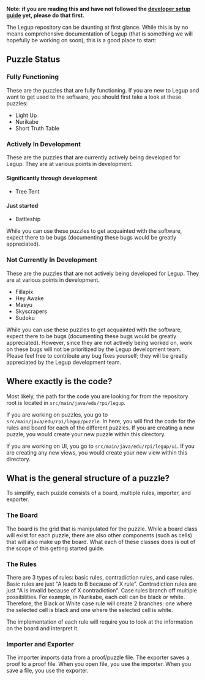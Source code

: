 **Note: if you are reading this and have not followed the [developer setup guide](https://github.com/Bram-Hub/Legup/wiki/Programming-Setup-Guide) yet, please do that first.**

The Legup repository can be daunting at first glance. While this is by no means comprehensive documentation of Legup (that is something we will hopefully be working on soon), this is a good place to start:

## Puzzle Status
### Fully Functioning
These are the puzzles that are fully functioning. If you are new to Legup and want to get used to the software, you should first take a look at these puzzles:
* Light Up
* Nurikabe
* Short Truth Table

### Actively In Development
These are the puzzles that are currently actively being developed for Legup. They are at various points in development. 
#### Significantly through development
* Tree Tent
#### Just started
* Battleship

While you can use these puzzles to get acquainted with the software, expect there to be bugs (documenting these bugs would be greatly appreciated).

### Not Currently In Development
These are the puzzles that are not actively being developed for Legup. They are at various points in development. 
* Fillapix
* Hey Awake
* Masyu
* Skyscrapers
* Sudoku

While you can use these puzzles to get acquainted with the software, expect there to be bugs (documenting these bugs would be greatly appreciated). However, since they are not actively being worked on, work on these bugs will not be prioritized by the Legup development team. Please feel free to contribute any bug fixes yourself; they will be greatly appreciated by the Legup development team.

## Where exactly is the code?
Most likely, the path for the code you are looking for from the repository root is located in `src/main/java/edu/rpi/legup`. 

If you are working on puzzles, you go to `src/main/java/edu/rpi/legup/puzzle`. In here, you will find the code for the rules and board for each of the different puzzles. If you are creating a new puzzle, you would create your new puzzle within this directory.

If you are working on UI, you go to `src/main/java/edu/rpi/legup/ui`. If you are creating any new views, you would create your new view within this directory.

## What is the general structure of a puzzle?
To simplify, each puzzle consists of a board, multiple rules, importer, and exporter.
### The Board
The board is the grid that is manipulated for the puzzle. While a board class will exist for each puzzle, there are also other components (such as cells) that will also make up the board. What each of these classes does is out of the scope of this getting started guide.

### The Rules
There are 3 types of rules: basic rules, contradiction rules, and case rules. Basic rules are just "A leads to B because of X rule". Contradiction rules are just "A is invalid because of X contradiction". Case rules branch off multiple possibilities. For example, in Nurikabe, each cell can be black or white. Therefore, the Black or White case rule will create 2 branches: one where the selected cell is black and one where the selected cell is white.

The implementation of each rule will require you to look at the information on the board and interpret it.

### Importer and Exporter
The importer imports data from a proof/puzzle file. The exporter saves a proof to a proof file. When you open file, you use the importer. When you save a file, you use the exporter.